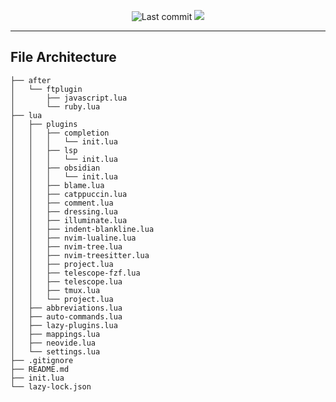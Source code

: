 <div align="center">

![Last commit](https://img.shields.io/github/last-commit/joshua-afk/nvim-universal?style=for-the-badge&logo=git&color=000F10&logoColor=dark%20orange&labelColor=302D41)
[![](https://img.shields.io/badge/Neovim-0.10+-blueviolet.svg?style=for-the-badge&color=000F10&logo=Neovim&logoColor=green&labelColor=302D41)](https://github.com/neovim/neovim)

</div>

---

## File Architecture

```
├── after
│   └── ftplugin
│       ├── javascript.lua
│       └── ruby.lua
├── lua
│   ├── plugins
│   │   ├── completion
│   │   │   └── init.lua
│   │   ├── lsp
│   │   │   └── init.lua
│   │   ├── obsidian
│   │   │   └── init.lua
│   │   ├── blame.lua
│   │   ├── catppuccin.lua
│   │   ├── comment.lua
│   │   ├── dressing.lua
│   │   ├── illuminate.lua
│   │   ├── indent-blankline.lua
│   │   ├── nvim-lualine.lua
│   │   ├── nvim-tree.lua
│   │   ├── nvim-treesitter.lua
│   │   ├── project.lua
│   │   ├── telescope-fzf.lua
│   │   ├── telescope.lua
│   │   ├── tmux.lua
│   │   └── project.lua
│   ├── abbreviations.lua
│   ├── auto-commands.lua
│   ├── lazy-plugins.lua
│   ├── mappings.lua
│   ├── neovide.lua
│   └── settings.lua
├── .gitignore
├── README.md
├── init.lua
└── lazy-lock.json
```
